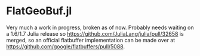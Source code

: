 # FlatGeoBuf.jl

Very much a work in progress, broken as of now. Probably needs waiting on a 1.6/1.7 Julia release so https://github.com/JuliaLang/julia/pull/32658 is merged, so an official flatbuffer implementation can be made over at https://github.com/google/flatbuffers/pull/5088.
